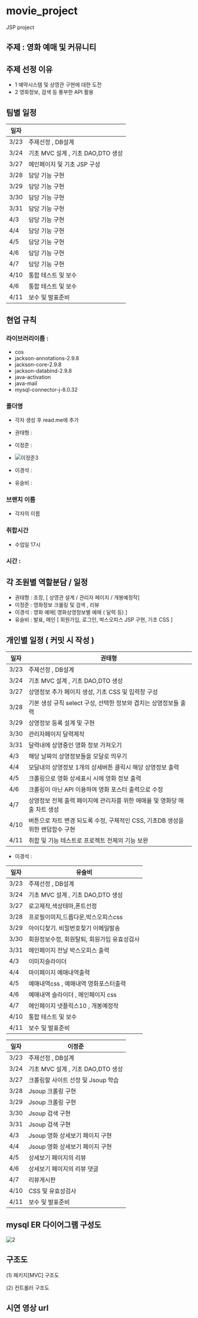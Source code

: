 # movie_project

JSP project


## 주제 : 영화 예매 및 커뮤니티


## 주제 선정 이유
* 1 예약시스템 및 상영관 구현에 대한 도전
* 2 영화정보, 검색 등 풍부한 API 활용


## 팀별 일정

| 일자 |  |
|---|---|
| 3/23 | 주제선정 , DB설계 |
| 3/24 | 기초 MVC 설계 , 기초 DAO,DTO 생성 |
| 3/27 | 메인페이지 및 기초 JSP 구성 |
| 3/28 | 담당 기능 구현 |
| 3/29 | 담당 기능 구현 |
| 3/30 | 담당 기능 구현 |
| 3/31 | 담당 기능 구현 |
| 4/3 | 담당 기능 구현 |
| 4/4 | 담당 기능 구현 |
| 4/5 | 담당 기능 구현 |
| 4/6  | 담당 기능 구현 |
| 4/7 | 담당 기능 구현 |
| 4/10 | 통합 테스트 및 보수 |
| 4/6 | 통합 테스트 및 보수 |
| 4/11 | 보수 및 발표준비 |

## 현업 규칙

### 라이브러리이름 : 
* cos
* jackson-annotations-2.9.8
* jackson-core-2.9.8
* jackson-databind-2.9.8
* java-activation
* java-mail
* mysql-connector-j-8.0.32
### 폴더명
* 각자 생성 후 read.me에 추가
* 권태형 : 
* 이정준 :
*  ![이정준3](https://user-images.githubusercontent.com/120459763/231026518-0db6856d-3152-4e1f-b242-899fe96ab721.jpg)

* 이경석 : 
* 유슬비 : 
### 브랜치 이름
* 각자의 이름
### 취합시간
* 수업일 17시
### 시간 : 

## 각 조원별 역할분담 / 일정

* 권태형 : 조장, [ 상영관 설계 / 관리자 페이지 / 개봉예정작]
* 이정준 : 영화정보 크롤링 및 검색 , 리뷰
* 이경석 : 영화 예매[ 영화상영정보별 예매 ( 달력 등) ] 
* 유슬비 : 발표, 메인 [ 회원가입, 로그인, 박스오피스 JSP 구현, 기초 CSS ]

## 개인별 일정 ( 커밋 시 작성 )
| 일자 | 권태형 |
|---|---|
| 3/23 | 주제선정 , DB설계 |
| 3/24 | 기초 MVC 설계 , 기초 DAO,DTO 생성 |
| 3/27 | 상영정보 추가 페이지 생성, 기초 CSS 및 입력창 구성 |
| 3/28 | 기본 생성 규칙 select 구성, 선택한 정보와 겹치는 상영정보들 출력 |
| 3/29 | 상영정보 등록 설계 및 구현 |
| 3/30 | 관리자페이지 달력제작 |
| 3/31 | 달력내에 상영중인 영화 정보 가져오기 |
| 4/3 | 해당 날짜의 상영정보들을 모달로 띄우기 |
| 4/4 | 모달내의 상영정보 1개의 상세버튼 클릭시 해당 상영정보 출력 |
| 4/5 | 크롤링으로 영화 상세표시 시에 영화 정보 출력 |
| 4/6  | 크롤링이 아닌 API 이용하여 영화 포스터 출력으로 수정 |
| 4/7 | 상영정보 전체 출력 페이지에 관리자를 위한 애매율 및 영화당 매출 차트 생성  |
| 4/10 | 버튼으로 차트 변경 되도록 수정, 구체적인 CSS,  기초DB 생성을 위한 랜덤함수 구현 |
| 4/11 | 취합 및 기능 테스트로 프로젝트 전체의 기능 보완 |
* 이경석 :

| 일자 | 유슬비 |
|---|---|
| 3/23 | 주제선정 , DB설계 |
| 3/24 | 기초 MVC 설계 , 기초 DAO,DTO 생성 |
| 3/27 | 로고제작,색상테마,폰트선정 |
| 3/28 | 프로필이미지,드롭다운,박스오피스css |
| 3/29 | 아이디찾기. 비밀번호찾기 이메일발송 |
| 3/30 | 회원정보수정, 회원탈퇴, 회원가입 유효성검사 |
| 3/31 | 메인페이지 전날 박스오피스 출력 |
| 4/3 | 이미지슬라이더 |
| 4/4 | 마이페이지 예매내역출력 |
| 4/5 | 예매내역css , 예매내역 영화포스터출력 |
| 4/6  | 예매내역 슬라이더 , 메인페이지 css |
| 4/7 | 메인페이지 넷플릭스10 , 개봉예정작  |
| 4/10 | 통합 테스트 및 보수 |
| 4/11 | 보수 및 발표준비 |

| 일자 | 이정준 |
|---|---|
| 3/23 | 주제선정 , DB설계 |
| 3/24 | 기초 MVC 설계 , 기초 DAO,DTO 생성 |
| 3/27 | 크롤링할 사이트 선정 및 Jsoup 학습 |
| 3/28 | Jsoup 크롤링 구현 |
| 3/29 | Jsoup 크롤링 구현 |
| 3/30 | Jsoup 검색 구현 |
| 3/31 | Jsoup 검색 구현 |
| 4/3 | Jsoup 영화 상세보기 페이지 구현 |
| 4/4 | Jsoup 영화 상세보기 페이지 구현 |
| 4/5 | 상세보기 페이지의 리뷰  |
| 4/6  | 상세보기 페이지의 리뷰 댓글 |
| 4/7 | 리뷰게시판 |
| 4/10 | CSS 및 유효성검사 |
| 4/11 | 보수 및 발표준비 |

## mysql ER 다이어그램 구성도

![2](https://user-images.githubusercontent.com/67307023/227147076-d9655d02-a02a-4a42-9891-06af378b56f8.png)




## 구조도


(1) 패키지[MVC] 구조도




(2) 컨트롤러 구조도



## 시연 영상 url


